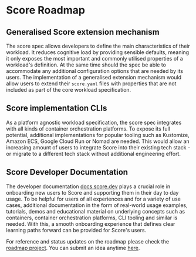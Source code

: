 # Score Roadmap

## Generalised Score extension mechanism
The score spec allows developers to define the main characteristics of their workload. It reduces cognitive load by providing sensible defaults, meaning it only exposes the most important and commonly utilised properties of a workload's definition. At the same time should the spec be able to accommodate any additional configuration options that are needed by its users. The implementation of a generalised extension mechanism would allow users to extend their `score.yaml` files with properties that are not included as part of the core workload specification.

## Score implementation CLIs
As a platform agnostic workload specification, the score spec integrates with all kinds of container orchestration platforms. To expose its full potential, additional implementations for popular tooling such as Kustomize, Amazon ECS, Google Cloud Run or Nomad are needed. This would allow an increasing amount of users to integrate Score into their existing tech stack - or migrate to a different tech stack without additional engineering effort.

## Score Developer Documentation
The developer documentation [docs.score.dev](https://docs.score.dev/docs/) plays a crucial role in onboarding new users to Score and supporting them in their day to day usage. To be helpful for users of all experiences and for a variety of use cases, additional documentation in the form of real-world usage examples, tutorials, demos and educational material on underlying concepts such as containers, container orchestration platforms, CLI tooling and similar is needed. With this, a smooth onboarding experience that defines clear learning paths forward can be provided for Score's users.

For reference and status updates on the roadmap please check the [roadmap project](https://github.com/orgs/score-spec/projects/1). You can submit an idea anytime [here](https://github.com/score-spec/spec/issues/new).
